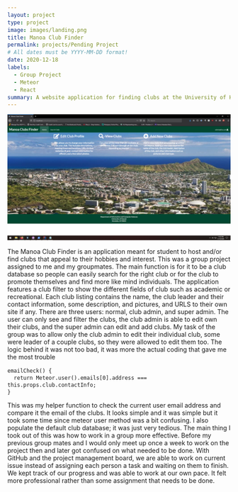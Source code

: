 ```yaml
---
layout: project
type: project
image: images/landing.png
title: Manoa Club Finder
permalink: projects/Pending Project
# All dates must be YYYY-MM-DD format!
date: 2020-12-18
labels:
  - Group Project
  - Meteor
  - React
summary: A website application for finding clubs at the University of Hawaii at Manoa
---
```

<div class="images">
  <img class="ui small image" src="../images/admin.png">
</div>

The Manoa Club Finder is an application meant for student to host and/or find clubs that appeal to their hobbies and interest. This was a group project assigned to me and my groupmates. The main function is for it to be a club database so people can easily search for the right club or for the club to promote themselves and find more like mind individuals. The application features a club filter to show the different fields of club such as academic or recreational.  Each club listing contains the name, the club leader and their contact information, some description, and pictures, and URLS to their own site if any. There are three users: normal, club admin, and super admin. The user can only see and filter the clubs, the club admin is able to edit own their clubs, and the super admin can edit and add clubs.
My task of the group was to allow only the club admin to edit their individual club, some were leader of a couple clubs, so they were allowed to edit them too. The logic behind it was not too bad, it was more the actual coding that gave me the most trouble
```
emailCheck() {
  return Meteor.user().emails[0].address === this.props.club.contactInfo;
}
```
This was my helper function to check the current user email address and compare it the email of the clubs. It looks simple and it was simple but it took some time since meteor user method was a bit confusing. I also populate the default club database; it was just very tedious. 
The main thing I took out of this was how to work in a group more effective. Before my previous group mates and I would only meet up once a week to work on the project then and later got confused on what needed to be done. With GitHub and the project management board, we are able to work on current issue instead of assigning each person a task and waiting on them to finish. We kept track of our progress and was able to work at our own pace. It felt more professional rather than some assignment that needs to be done. 
